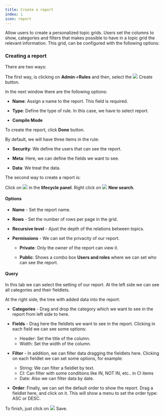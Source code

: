 ```yaml
---
title: Create a report
index: 1
icon: report
---
```


Allow users to create a personalized topic grids. Users set the columns to show, categories and filters that makes possible to have in a topic grid the relevant information. This grid, can be configured with the following options:

### Creating a report ###

There are two ways:

The first way, is clicking on **Admin**->**Rules** and then, select the <img src="/static/images/icons/add.svg" /> Create
button.

In the next window there are the following options:

- **Name**: Assign a name to the report. This field is required.

- **Type**: Define the type of rule. In this case, we have to select report.

- **Compile Mode**

To create the report, click **Done** button.

By default, we will have three items in the rule:

- **Security**: We define the users that can see the report.

- **Meta**: Here, we can define the fields we want to see.

- **Data**: We treat the data.

The second way to create a report is:

Click on <img src="/static/images/icons/report.svg" />  in the **lifecycle panel**. Right click on  <img
src="/static/images/icons/magnifier.svg" /> **New search**.


#### Options ####

- **Name** - Set the report name.

- **Rows** - Set the number of rows per page in the grid.

- **Recursive level** - Ajust the depth of the relations between topics.

- **Permissions** - We can set the privacity of our report.
    - **Private**: Only the owner of the report can view it.

    - **Public**: Shows a combo box **Users and roles** where we can set who can see the report.


#### Query ###

In this tab we can select the setting of our report. At the left side we can see all categories and their fieldlets.

At the right side, the tree with added data into the report:

 - **Categories** - Drag and drop the category which we want to see in the report from left side to here.

 - **Fields** - Drag here the fieldlets we want to see in the report. Clicking in each field we can see some options:
     - Header: Set the title of the column.
     - Width: Set the width of the column.

 - **Filter** - In addition, we can filter data dragging the fieldlets here. Clicking on each fieldlet we can set some options, for example: 
    - String: We can filter a fieldlet by text.
    - CI: Can filter with some conditions like IN, NOT IN, etc.. in CI items
    - Date: Also we can filter data by date.

 - **Order**: Finally, we can set the default order to show the report. Drag a fieldlet here, and click on it. This will show a menu to set the order type: ASC or DESC.


To finish, just click on <img src="/static/images/icons/action_save.svg"/> Save.
